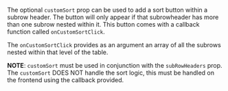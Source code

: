 The optional `customSort` prop can be used to add a sort button within a subrow header. The button will only appear if that subrowheader has more than one subrow nested within it. This button comes with a callback function called `onCustomSortClick`.

The `onCustomSortClick` provides as an argument an array of all the subrows nested within that level of the table. 

__NOTE__: `customSort` must be used in conjunction with the `subRowHeaders` prop. The `customSort` DOES NOT handle the sort logic, this must be handled on the frontend using the callback provided. 